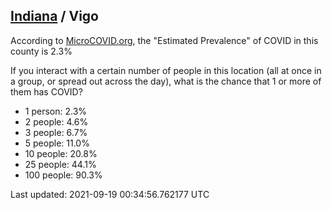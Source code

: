 
## [Indiana](/united-states/indiana) / Vigo

According to [MicroCOVID.org](http://microcovid.org),
the "Estimated Prevalence" of COVID in this county is 2.3%

If you interact with a certain number of people in this location
(all at once in a group, or spread out across the day), what is the chance that
1 or more of them has COVID?

- 1 person: 2.3%
- 2 people: 4.6%
- 3 people: 6.7%
- 5 people: 11.0%
- 10 people: 20.8%
- 25 people: 44.1%
- 100 people: 90.3%

Last updated: 2021-09-19 00:34:56.762177 UTC
